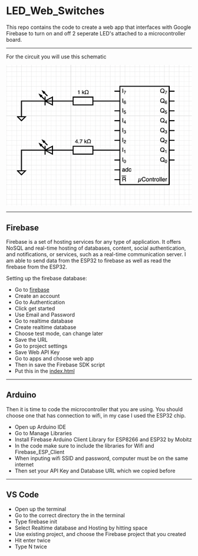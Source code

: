 # LED_Web_Switches

This repo contains the code to create a web app that interfaces with Google Firebase to turn on and off 2 seperate LED's attached to a microcontroller board. 

---

For the circuit you will use this schematic

![alt text](https://github.com/422dsolomon/LED_Web_Switches/blob/main/Images/Microcontroller_Circuit.png)

---


## Firebase

Firebase is a set of hosting services for any type of application. It offers NoSQL and real-time hosting of databases, content, social authentication, and notifications, or services, such as a real-time communication server. I am able to send data from the ESP32 to firebase as well as read the firebase from the ESP32. 

Setting up the firebase database:

- Go to <a href="https://firebase.google.com/">firebase</a>
- Create an account
- Go to Authentication
- Click get started
- Use Email and Password
- Go to realtime database
- Create realtime database
- Choose test mode, can change later
- Save the URL
- Go to project settings
- Save Web API Key
- Go to apps and choose web app
- Then in save the Firebase SDK script
- Put this in the <a href = "https://github.com/422dsolomon/LED_Web_Switches/blob/main/HTML%20and%20JavaScript/public/index.html">index.html</a>

---

## Arduino

Then it is time to code the microcontroller that you are using. You should choose one that has connection to wifi, in my case I used the ESP32 chip. 

- Open up Arduino IDE
- Go to Manage Libraries
- Install Firebase Arduino Client Library for ESP8266 and ESP32 by Mobitz
- In the code make sure to include the libraries for Wifi and Firebase_ESP_Client
- When inputing wifi SSID and password, computer must be on the same internet
- Then set your API Key and Database URL which we copied before

---
## VS Code

- Open up the terminal
- Go to the correct directory the in the terminal
- Type firebase init
- Select Realtime database and Hosting by hitting space
- Use existing project, and choose the Firebase project that you created
- Hit enter twice
- Type N twice

